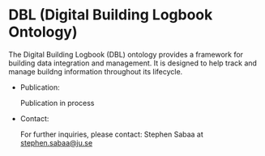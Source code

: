 # DBL (Digital Building Logbook Ontology)

The Digital Building Logbook (DBL) ontology provides a framework for building data integration and management. It is designed to help track and manage buildng information throughout its lifecycle.

- Publication:

    Publication in process

- Contact:

    For further inquiries, please contact: Stephen Sabaa at stephen.sabaa@ju.se
